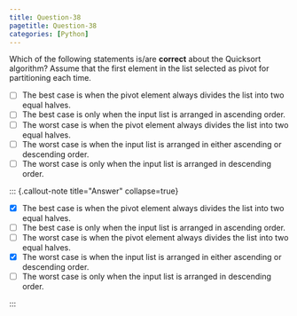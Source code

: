 ```yaml
---
title: Question-38
pagetitle: Question-38
categories: [Python]
---
```


Which of the following statements is/are **correct** about the Quicksort algorithm? Assume that the first element in the list selected as pivot for partitioning each time. 

- [ ] The best case is when the pivot element always divides the list into two equal halves.
- [ ] The best case is only when the input list is arranged in ascending order.
- [ ] The worst case is when the pivot element always divides the list into two equal halves.
- [ ] The worst case is when the input list is arranged in either ascending or descending order.
- [ ] The worst case is only when the input list is arranged in descending order.

::: {.callout-note title="Answer" collapse=true}

- [x] The best case is when the pivot element always divides the list into two equal halves.
- [ ] The best case is only when the input list is arranged in ascending order.
- [ ] The worst case is when the pivot element always divides the list into two equal halves.
- [x] The worst case is when the input list is arranged in either ascending or descending order.
- [ ] The worst case is only when the input list is arranged in descending order.

:::
